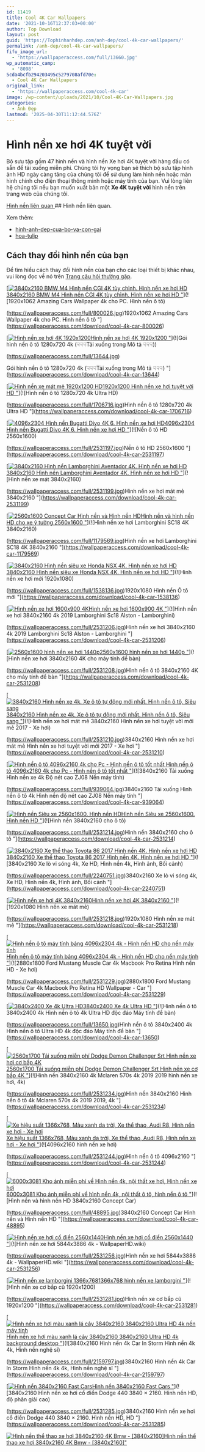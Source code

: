 ```yaml
---
id: 11419
title: Cool 4K Car Wallpapers
date: '2021-10-16T12:37:03+00:00'
author: Top Download
layout: post
guid: 'https://Tophinhanhdep.com/anh-dep/cool-4k-car-wallpapers/'
permalink: /anh-dep/cool-4k-car-wallpapers/
fifu_image_url:
  - 'https://wallpaperaccess.com/full/13660.jpg'
wp_automatic_camp:
  - '8098'
5cda4bcfb294203495c5279708afd70e:
  - Cool 4K Car Wallpapers
original_link:
  - 'https://wallpaperaccess.com/cool-4k-car'
image: /wp-content/uploads/2021/10/Cool-4K-Car-Wallpapers.jpg
categories:
  - Ảnh Đẹp
lastmod: '2025-04-30T11:12:44.576Z'
---
```

# Hình nền xe hơi 4K tuyệt vời

Bộ sưu tập gồm 47 hình nền và hình nền Xe hơi 4K tuyệt vời hàng đầu có sẵn để tải xuống miễn phí. Chúng tôi hy vọng bạn sẽ thích bộ sưu tập hình ảnh HD ngày càng tăng của chúng tôi để sử dụng làm hình nền hoặc màn hình chính cho điện thoại thông minh hoặc máy tính của bạn. Vui lòng liên hệ chúng tôi nếu bạn muốn xuất bản một **Xe 4K tuyệt vời** hình nền trên trang web của chúng tôi.

[Hình nền liên quan ](#related) ## Hình nền liên quan.

   
 Xem thêm:

   
- [hinh-anh-dep-cua-bo-va-con-gai](https://tophinhanhdep.com/hinh-anh-de-thuong/hinh-anh-dep-cua-bo-va-con-gai/)
- [hoa-tulip](https://tophinhanhdep.com/hinh-hoa-dep/hoa-tulip/)

## Cách thay đổi hình nền của bạn

Để tìm hiểu cách thay đổi hình nền của bạn cho các loại thiết bị khác nhau, vui lòng đọc về nó trên [Trang câu hỏi thường gặp](https://tophinhanhdep.com/faq/).

  
[[![3840x2160 BMW M4 Hình nền CGI 4K tùy chỉnh.  Hình nền xe hơi HD](https://wallpaperaccess.com/full/13660.jpg)3840x2160 BMW M4 Hình nền CGI 4K tùy chỉnh. Hình nền xe hơi HD "](https://wallpaperaccess.com/download/cool-4k-car-13660)](![1920x1062 Amazing Cars Wallpaper 4k cho PC.  Hình nền ô tô)

(https://wallpaperaccess.com/full/800026.jpg)1920x1062 Amazing Cars Wallpaper 4k cho PC. Hình nền ô tô "](https://wallpaperaccess.com/download/cool-4k-car-800026)

[[![Hình nền xe hơi 4K 1920x1200](https://wallpaperaccess.com/full/13649.jpg)Hình nền xe hơi 4K 1920x1200 "](https://wallpaperaccess.com/download/cool-4k-car-13649)](![Gói hình nền ô tô 1280x720 4k (☟☟☟Tải xuống trong Mô tả ☟☟☟))

(https://wallpaperaccess.com/full/13644.jpg)

Gói hình nền ô tô 1280x720 4k (☟☟☟Tải xuống trong Mô tả ☟☟☟) "](https://wallpaperaccess.com/download/cool-4k-car-13644)

[[![Hình nền xe mát mẻ 1920x1200 HD](https://wallpaperaccess.com/full/2531194.jpg)1920x1200 Hình nền xe hơi tuyệt vời HD "](https://wallpaperaccess.com/download/cool-4k-car-2531194)](![Hình nền ô tô 1280x720 4k Ultra HD)

(https://wallpaperaccess.com/full/1706716.jpg)Hình nền ô tô 1280x720 4k Ultra HD "](https://wallpaperaccess.com/download/cool-4k-car-1706716)

[[![4096x2304 Hình nền Bugatti Divo 4K 6.  Hình nền xe hơi HD](https://wallpaperaccess.com/full/2428438.jpg)4096x2304 Hình nền Bugatti Divo 4K 6. Hình nền xe hơi HD "](https://wallpaperaccess.com/download/cool-4k-car-2428438)](![Nền ô tô HD 2560x1600)

(https://wallpaperaccess.com/full/2531197.jpg)Nền ô tô HD 2560x1600 "](https://wallpaperaccess.com/download/cool-4k-car-2531197)

[[![3840x2160 Hình nền Lamborghini Aventador 4K.  Hình nền xe hơi HD](https://wallpaperaccess.com/full/13645.jpg)3840x2160 Hình nền Lamborghini Aventador 4K. Hình nền xe hơi HD "](https://wallpaperaccess.com/download/cool-4k-car-13645)](![Hình nền xe mát 3840x2160)

(https://wallpaperaccess.com/full/2531199.jpg)Hình nền xe hơi mát mẻ 3840x2160 "](https://wallpaperaccess.com/download/cool-4k-car-2531199)

[[![2560x1600 Concept Car Hình nền và Hình nền HD](https://wallpaperaccess.com/full/229227.jpg)Hình nền và hình nền HD cho xe ý tưởng 2560x1600 "](https://wallpaperaccess.com/download/cool-4k-car-229227)](![Hình nền xe hơi Lamborghini SC18 4K 3840x2160)

(https://wallpaperaccess.com/full/1179569.jpg)Hình nền xe hơi Lamborghini SC18 4K 3840x2160 "](https://wallpaperaccess.com/download/cool-4k-car-1179569)

[[![3840x2160 Hình nền siêu xe Honda NSX 4K.  Hình nền xe hơi HD](https://wallpaperaccess.com/full/2531203.jpg)3840x2160 Hình nền siêu xe Honda NSX 4K. Hình nền xe hơi HD "](https://wallpaperaccess.com/download/cool-4k-car-2531203)](![Hình nền xe hơi mới 1920x1080)

(https://wallpaperaccess.com/full/1538136.jpg)1920x1080 Hình nền Ô tô mới "](https://wallpaperaccess.com/download/cool-4k-car-1538136)

[[![Hình nền xe hơi 1600x900 4K](https://wallpaperaccess.com/full/2531205.jpg)Hình nền xe hơi 1600x900 4K "](https://wallpaperaccess.com/download/cool-4k-car-2531205)](![Hình nền xe hơi 3840x2160 4k 2019 Lamborghini Sc18 Alston - Lamborghini)

(https://wallpaperaccess.com/full/2531206.jpg)Hình nền xe hơi 3840x2160 4k 2019 Lamborghini Sc18 Alston - Lamborghini "](https://wallpaperaccess.com/download/cool-4k-car-2531206)

[[![2560x1600 hình nền xe hơi 1440p](https://wallpaperaccess.com/full/840336.jpg)2560x1600 hình nền xe hơi 1440p "](https://wallpaperaccess.com/download/cool-4k-car-840336)](![Hình nền xe hơi 3840x2160 4K cho máy tính để bàn)

(https://wallpaperaccess.com/full/2531208.jpg)Hình nền ô tô 3840x2160 4K cho máy tính để bàn "](https://wallpaperaccess.com/download/cool-4k-car-2531208)

[[![3840x2160 Hình nền xe 4k.  Xe ô tô tự động mới nhất.  Hình nền ô tô, Siêu sang](https://wallpaperaccess.com/full/13642.jpg)3840x2160 Hình nền xe 4k. Xe ô tô tự động mới nhất. Hình nền ô tô, Siêu sang "](https://wallpaperaccess.com/download/cool-4k-car-13642)](![Hình nền xe hơi mát mẻ 3840x2160 Hình nền xe hơi tuyệt vời mới mẻ 2017 - Xe hơi)

(https://wallpaperaccess.com/full/2531210.jpg)3840x2160 Hình nền xe hơi mát mẻ Hình nền xe hơi tuyệt vời mới 2017 - Xe hơi "](https://wallpaperaccess.com/download/cool-4k-car-2531210)

[[![Hình nền ô tô 4096x2160 4k cho Pc - Hình nền ô tô tốt nhất](https://wallpaperaccess.com/full/2531211.jpg) Hình nền ô tô 4096x2160 4k cho Pc - Hình nền ô tô tốt nhất "](https://wallpaperaccess.com/download/cool-4k-car-2531211)](![3840x2160 Tải xuống Hình nền xe 4k Độ nét cao ZJ08 Nền máy tính)

(https://wallpaperaccess.com/full/939064.jpg)3840x2160 Tải xuống Hình nền ô tô 4k Hình nền độ nét cao ZJ08 Nền máy tính "](https://wallpaperaccess.com/download/cool-4k-car-939064)

[[![Hình nền Siêu xe 2560x1600.  Hình nền HD](https://wallpaperaccess.com/full/2531212.jpg)Hình nền Siêu xe 2560x1600. Hình nền HD "](https://wallpaperaccess.com/download/cool-4k-car-2531212)](![Hình nền 3840x2160 cho ô tô)

(https://wallpaperaccess.com/full/2531214.jpg)Hình nền 3840x2160 cho ô tô "](https://wallpaperaccess.com/download/cool-4k-car-2531214)

[[![3840x2160 Xe thể thao Toyota 86 2017 Hình nền 4K.  Hình nền xe hơi HD](https://wallpaperaccess.com/full/2531215.jpg)3840x2160 Xe thể thao Toyota 86 2017 Hình nền 4K. Hình nền xe hơi HD "](https://wallpaperaccess.com/download/cool-4k-car-2531215)](![3840x2160 Xe lò vi sóng 4k, Xe HD, Hình nền 4k, Hình ảnh, Bối cảnh)

(https://wallpaperaccess.com/full/2240751.jpg)3840x2160 Xe lò vi sóng 4k, Xe HD, Hình nền 4k, Hình ảnh, Bối cảnh "](https://wallpaperaccess.com/download/cool-4k-car-2240751)

[[![Hình nền xe hơi 4K 3840x2160](https://wallpaperaccess.com/full/1125168.jpg)Hình nền xe hơi 4K 3840x2160 "](https://wallpaperaccess.com/download/cool-4k-car-1125168)](![1920x1080 Hình nền xe mát mẻ)

(https://wallpaperaccess.com/full/2531218.jpg)1920x1080 Hình nền xe mát mẻ "](https://wallpaperaccess.com/download/cool-4k-car-2531218)

[[![Hình nền ô tô máy tính bảng 4096x2304 4k - Hình nền HD cho nền máy tính](https://wallpaperaccess.com/full/2531219.jpg)Hình nền ô tô máy tính bảng 4096x2304 4k - Hình nền HD cho nền máy tính "](https://wallpaperaccess.com/download/cool-4k-car-2531219)](![2880x1800 Ford Mustang Muscle Car 4k Macbook Pro Retina Hình nền HD - Xe hơi)

(https://wallpaperaccess.com/full/2531229.jpg)2880x1800 Ford Mustang Muscle Car 4k Macbook Pro Retina HD Wallpaper - Car "](https://wallpaperaccess.com/download/cool-4k-car-2531229)

[[![3840x2400 Xe 4k Ultra HD](https://wallpaperaccess.com/full/2159778.jpg)3840x2400 Xe 4k Ultra HD "](https://wallpaperaccess.com/download/cool-4k-car-2159778)](![Hình nền ô tô 3840x2400 4k Hình nền ô tô 4k Ultra HD độc đáo Máy tính để bàn)

(https://wallpaperaccess.com/full/13650.jpg)Hình nền ô tô 3840x2400 4k Hình nền ô tô Ultra HD 4k độc đáo Máy tính để bàn "](https://wallpaperaccess.com/download/cool-4k-car-13650)

[[![2560x1700 Tải xuống miễn phí Dodge Demon Challenger Srt Hình nền xe hơi cơ bắp 4K](https://wallpaperaccess.com/full/2529180.jpg)2560x1700 Tải xuống miễn phí Dodge Demon Challenger Srt Hình nền xe cơ bắp 4K "](https://wallpaperaccess.com/download/cool-4k-car-2529180)](![Hình nền 3840x2160 4k Mclaren 570s 4k 2019 2019 hình nền xe hơi, 4k)

(https://wallpaperaccess.com/full/2531234.jpg)Hình nền 3840x2160 Hình nền ô tô 4k Mclaren 570s 4k 2019 2019, 4k "](https://wallpaperaccess.com/download/cool-4k-car-2531234)

[[![Xe hiệu suất 1366x768, Màu xanh da trời, Xe thể thao, Audi R8, Hình nền xe hơi - Xe hơi](https://wallpaperaccess.com/full/2531241.jpg)Xe hiệu suất 1366x768, Màu xanh da trời, Xe thể thao, Audi R8, Hình nền xe hơi - Xe hơi "](https://wallpaperaccess.com/download/cool-4k-car-2531241)](![4096x2160 hình nền xe hơi)

(https://wallpaperaccess.com/full/2531244.jpg)Hình nền ô tô 4096x2160 "](https://wallpaperaccess.com/download/cool-4k-car-2531244)

[[![6000x3081 Kho ảnh miễn phí về Hình nền 4k, nội thất xe hơi, Hình nền xe hơi](https://wallpaperaccess.com/full/2494008.jpg)6000x3081 Kho ảnh miễn phí về hình nền 4k, nội thất ô tô, hình nền ô tô "](https://wallpaperaccess.com/download/cool-4k-car-2494008)](![Hình nền và hình nền HD 3840x2160 Concept Car)

(https://wallpaperaccess.com/full/48895.jpg)3840x2160 Concept Car Hình nền và Hình nền HD "](https://wallpaperaccess.com/download/cool-4k-car-48895)

[[![Hình nền xe hơi cổ điển 2560x1440](https://wallpaperaccess.com/full/1679482.jpg)Hình nền xe hơi cổ điển 2560x1440 "](https://wallpaperaccess.com/download/cool-4k-car-1679482)](![Hình nền xe hơi 5844x3886 4k - WallpaperHD.wiki)

(https://wallpaperaccess.com/full/2531256.jpg)Hình nền xe hơi 5844x3886 4k - WallpaperHD.wiki "](https://wallpaperaccess.com/download/cool-4k-car-2531256)

[[![Hình nền xe lamborgini 1366x768](https://wallpaperaccess.com/full/2531278.jpg)1366x768 hình nền xe lamborgini "](https://wallpaperaccess.com/download/cool-4k-car-2531278)](![Hình nền xe cơ bắp cũ 1920x1200)

(https://wallpaperaccess.com/full/2531281.jpg)Hình nền xe cơ bắp cũ 1920x1200 "](https://wallpaperaccess.com/download/cool-4k-car-2531281)

[[![Hình nền xe hơi màu xanh lá cây 3840x2160 3840x2160 Ultra HD 4k nền máy tính](https://wallpaperaccess.com/full/1537327.jpg)Hình nền xe hơi màu xanh lá cây 3840x2160 3840x2160 Ultra HD 4k background desktop "](https://wallpaperaccess.com/download/cool-4k-car-1537327)](![3840x2160 Hình nền 4k Car In Storm Hình nền 4k 4k, Hình nền nghệ sĩ)

(https://wallpaperaccess.com/full/2159797.jpg)3840x2160 Hình nền 4k Car In Storm Hình nền 4k 4k, Hình nền nghệ sĩ "](https://wallpaperaccess.com/download/cool-4k-car-2159797)

[[![Hình nền 3840x2160 Fast Cars](https://wallpaperaccess.com/full/2159779.jpg)Hình nền 3840x2160 Fast Cars "](https://wallpaperaccess.com/download/cool-4k-car-2159779)](![3840x2160 Hình nền xe hơi cổ điển Dodge 440 3840 × 2160.  Hình nền HD, độ phân giải cao)

(https://wallpaperaccess.com/full/2531285.jpg)3840x2160 Hình nền xe hơi cổ điển Dodge 440 3840 × 2160. Hình nền HD, HD "](https://wallpaperaccess.com/download/cool-4k-car-2531285)

[![Hình nền thể thao xe hơi 3840x2160 4K Bmw - [3840x2160]](https://wallpaperaccess.com/full/1537507.jpg)Hình nền thể thao xe hơi 3840x2160 4K Bmw - \[3840x2160\]"](https://wallpaperaccess.com/download/cool-4k-car-1537507)
